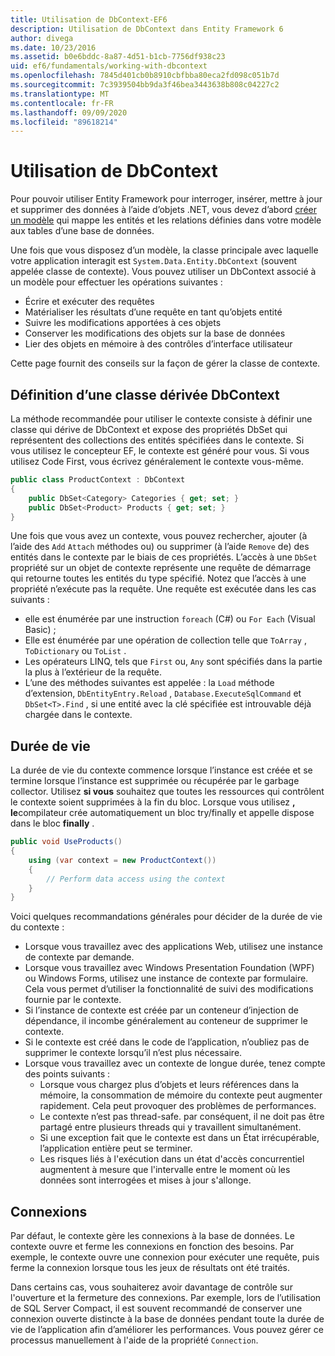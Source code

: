 ```yaml
---
title: Utilisation de DbContext-EF6
description: Utilisation de DbContext dans Entity Framework 6
author: divega
ms.date: 10/23/2016
ms.assetid: b0e6bddc-8a87-4d51-b1cb-7756df938c23
uid: ef6/fundamentals/working-with-dbcontext
ms.openlocfilehash: 7845d401cb0b8910cbfbba80eca2fd098c051b7d
ms.sourcegitcommit: 7c3939504bb9da3f46bea3443638b808c04227c2
ms.translationtype: MT
ms.contentlocale: fr-FR
ms.lasthandoff: 09/09/2020
ms.locfileid: "89618214"
---
```

# <a name="working-with-dbcontext"></a>Utilisation de DbContext

Pour pouvoir utiliser Entity Framework pour interroger, insérer, mettre à jour et supprimer des données à l’aide d’objets .NET, vous devez d’abord [créer un modèle](xref:ef6/modeling/index) qui mappe les entités et les relations définies dans votre modèle aux tables d’une base de données.

Une fois que vous disposez d’un modèle, la classe principale avec laquelle votre application interagit est `System.Data.Entity.DbContext` (souvent appelée classe de contexte). Vous pouvez utiliser un DbContext associé à un modèle pour effectuer les opérations suivantes :
- Écrire et exécuter des requêtes   
- Matérialiser les résultats d’une requête en tant qu’objets entité
- Suivre les modifications apportées à ces objets
- Conserver les modifications des objets sur la base de données
- Lier des objets en mémoire à des contrôles d’interface utilisateur

Cette page fournit des conseils sur la façon de gérer la classe de contexte.  

## <a name="defining-a-dbcontext-derived-class"></a>Définition d’une classe dérivée DbContext  

La méthode recommandée pour utiliser le contexte consiste à définir une classe qui dérive de DbContext et expose des propriétés DbSet qui représentent des collections des entités spécifiées dans le contexte. Si vous utilisez le concepteur EF, le contexte est généré pour vous. Si vous utilisez Code First, vous écrivez généralement le contexte vous-même.  

``` csharp
public class ProductContext : DbContext
{
    public DbSet<Category> Categories { get; set; }
    public DbSet<Product> Products { get; set; }
}
```  

Une fois que vous avez un contexte, vous pouvez rechercher, ajouter (à l’aide des `Add` `Attach` méthodes ou) ou supprimer (à l’aide `Remove` de) des entités dans le contexte par le biais de ces propriétés. L’accès à une `DbSet` propriété sur un objet de contexte représente une requête de démarrage qui retourne toutes les entités du type spécifié. Notez que l’accès à une propriété n’exécute pas la requête. Une requête est exécutée dans les cas suivants :  

- elle est énumérée par une instruction `foreach` (C#) ou `For Each` (Visual Basic) ;  
- Elle est énumérée par une opération de collection telle que `ToArray` , `ToDictionary` ou `ToList` .  
- Les opérateurs LINQ, tels que `First` ou, `Any` sont spécifiés dans la partie la plus à l’extérieur de la requête.  
- L’une des méthodes suivantes est appelée : la `Load` méthode d’extension, `DbEntityEntry.Reload` ,  `Database.ExecuteSqlCommand` et `DbSet<T>.Find` , si une entité avec la clé spécifiée est introuvable déjà chargée dans le contexte.  

## <a name="lifetime"></a>Durée de vie  

La durée de vie du contexte commence lorsque l’instance est créée et se termine lorsque l’instance est supprimée ou récupérée par le garbage collector. Utilisez **si vous** souhaitez que toutes les ressources qui contrôlent le contexte soient supprimées à la fin du bloc. Lorsque vous utilisez **, le**compilateur crée automatiquement un bloc try/finally et appelle dispose dans le bloc **finally** .  

``` csharp
public void UseProducts()
{
    using (var context = new ProductContext())
    {     
        // Perform data access using the context
    }
}
```  

Voici quelques recommandations générales pour décider de la durée de vie du contexte :  

- Lorsque vous travaillez avec des applications Web, utilisez une instance de contexte par demande.  
- Lorsque vous travaillez avec Windows Presentation Foundation (WPF) ou Windows Forms, utilisez une instance de contexte par formulaire. Cela vous permet d’utiliser la fonctionnalité de suivi des modifications fournie par le contexte.  
- Si l’instance de contexte est créée par un conteneur d’injection de dépendance, il incombe généralement au conteneur de supprimer le contexte.
- Si le contexte est créé dans le code de l’application, n’oubliez pas de supprimer le contexte lorsqu’il n’est plus nécessaire.  
- Lorsque vous travaillez avec un contexte de longue durée, tenez compte des points suivants :  
    - Lorsque vous chargez plus d’objets et leurs références dans la mémoire, la consommation de mémoire du contexte peut augmenter rapidement. Cela peut provoquer des problèmes de performances.  
    - Le contexte n’est pas thread-safe. par conséquent, il ne doit pas être partagé entre plusieurs threads qui y travaillent simultanément.
    - Si une exception fait que le contexte est dans un État irrécupérable, l’application entière peut se terminer.  
    - Les risques liés à l'exécution dans un état d'accès concurrentiel augmentent à mesure que l'intervalle entre le moment où les données sont interrogées et mises à jour s'allonge.  

## <a name="connections"></a>Connexions  

Par défaut, le contexte gère les connexions à la base de données. Le contexte ouvre et ferme les connexions en fonction des besoins. Par exemple, le contexte ouvre une connexion pour exécuter une requête, puis ferme la connexion lorsque tous les jeux de résultats ont été traités.  

Dans certains cas, vous souhaiterez avoir davantage de contrôle sur l'ouverture et la fermeture des connexions. Par exemple, lors de l’utilisation de SQL Server Compact, il est souvent recommandé de conserver une connexion ouverte distincte à la base de données pendant toute la durée de vie de l’application afin d’améliorer les performances. Vous pouvez gérer ce processus manuellement à l'aide de la propriété `Connection`.  
